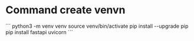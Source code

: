 # Command create venvn
´´´
python3 -m venv venv
source venv/bin/activate
pip install --upgrade pip
pip install fastapi uvicorn
´´´
